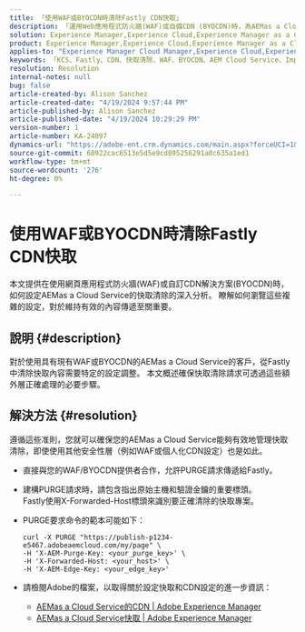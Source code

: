 ```yaml
---
title: 「使用WAF或BYOCDN時清除Fastly CDN快取」
description: 「運用Web應用程式防火牆(WAF)或自備CDN (BYOCDN)時，為AEMas a Cloud Service設定快取清除的逐步指南。」
solution: Experience Manager,Experience Cloud,Experience Manager as a Cloud Service
product: Experience Manager,Experience Cloud,Experience Manager as a Cloud Service
applies-to: "Experience Manager Cloud Manager,Experience Cloud,Experience Manager as a Cloud Service,Experience Manager 6.5"
keywords: 「KCS、Fastly、CDN、快取清除、WAF、BYOCDN、AEM Cloud Service、Imperva、反向Proxy、X-Forwarded-Host、X-AEM-Purge-Key、X-AEM-Edge-Key、curl命令、快取失效。」
resolution: Resolution
internal-notes: null
bug: false
article-created-by: Alison Sanchez
article-created-date: "4/19/2024 9:57:44 PM"
article-published-by: Alison Sanchez
article-published-date: "4/19/2024 10:29:29 PM"
version-number: 1
article-number: KA-24097
dynamics-url: "https://adobe-ent.crm.dynamics.com/main.aspx?forceUCI=1&pagetype=entityrecord&etn=knowledgearticle&id=292d31d7-97fe-ee11-a1ff-6045bd006149"
source-git-commit: 60922cac6513e5d5e9cd895256291a0c635a1ed1
workflow-type: tm+mt
source-wordcount: '276'
ht-degree: 0%

---
```


# 使用WAF或BYOCDN時清除Fastly CDN快取


本文提供在使用網頁應用程式防火牆(WAF)或自訂CDN解決方案(BYOCDN)時，如何設定AEMas a Cloud Service的快取清除的深入分析。 瞭解如何瀏覽這些複雜的設定，對於維持有效的內容傳遞至關重要。

## 說明 {#description}


對於使用具有現有WAF或BYOCDN的AEMas a Cloud Service的客戶，從Fastly中清除快取內容需要特定的設定調整。 本文概述確保快取清除請求可透過這些額外層正確處理的必要步驟。


## 解決方法 {#resolution}


遵循這些准則，您就可以確保您的AEMas a Cloud Service能夠有效地管理快取清除，即使使用其他安全性層（例如WAF或個人化CDN設定）也是如此。

- 直接與您的WAF/BYOCDN提供者合作，允許PURGE請求傳遞給Fastly。
- 建構PURGE請求時，請包含指出原始主機和驗證金鑰的重要標頭。 <br>    Fastly使用X-Forwarded-Host標頭來識別要正確清除的快取專案。
- PURGE要求命令的範本可能如下：




  ```
  curl -X PURGE "https://publish-p1234-e5467.adobeaemcloud.com/my/page" \
  -H 'X-AEM-Purge-Key: <your_purge_key>' \
  -H 'X-Forwarded-Host: <your_host>' \
  -H 'X-AEM-Edge-Key: <your_edge_key>'
  ```




- 請檢閱Adobe的檔案，以取得關於設定快取和CDN設定的進一步資訊：
   - [AEMas a Cloud Service的CDN | Adobe Experience Manager](https://experienceleague.adobe.com/docs/experience-manager-cloud-service/implementing/content-delivery/cdn.html)
   - [AEMas a Cloud Service快取 | Adobe Experience Manager](https://experienceleague.adobe.com/docs/experience-manager-cloud-service/implementing/content-delivery/caching.html)

